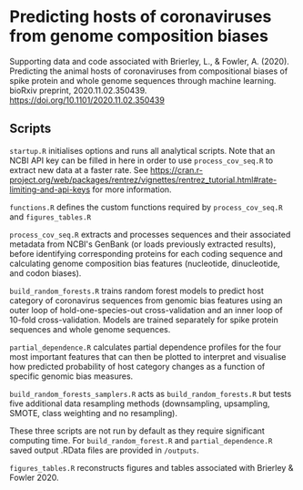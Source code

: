 # Predicting hosts of coronaviruses from genome composition biases

Supporting data and code associated with Brierley, L., & Fowler, A. (2020). Predicting the animal hosts of coronaviruses from compositional biases of spike protein and whole genome sequences through machine learning. bioRxiv preprint, 2020.11.02.350439. https://doi.org/10.1101/2020.11.02.350439

## Scripts

`startup.R` initialises options and runs all analytical scripts. Note that an NCBI API key can be filled in here in order to use `process_cov_seq.R` to extract new data at a faster rate. See https://cran.r-project.org/web/packages/rentrez/vignettes/rentrez_tutorial.html#rate-limiting-and-api-keys for more information.

`functions.R` defines the custom functions required by `process_cov_seq.R` and `figures_tables.R`

`process_cov_seq.R` extracts and processes sequences and their associated metadata from NCBI's GenBank (or loads previously extracted results), before identifying corresponding proteins for each coding sequence and calculating genome composition bias features (nucleotide, dinucleotide, and codon biases).

`build_random_forests.R` trains random forest models to predict host category of coronavirus sequences from genomic bias features using an outer loop of hold-one-species-out cross-validation and an inner loop of 10-fold cross-validation. Models are trained separately for spike protein sequences and whole genome sequences.

`partial_dependence.R` calculates partial dependence profiles for the four most important features that can then be plotted to interpret and visualise how predicted probability of host category changes as a function of specific genomic bias measures.

`build_random_forests_samplers.R` acts as `build_random_forests.R` but tests five additional data resampling methods (downsampling, upsampling, SMOTE, class weighting and no resampling).

These three scripts are not run by default as they require significant computing time. For `build_random_forest.R` and `partial_dependence.R` saved output .RData files are provided in `/outputs`.

`figures_tables.R` reconstructs figures and tables associated with Brierley & Fowler 2020.
